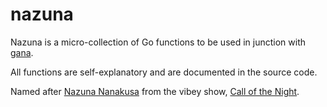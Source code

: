 # nazuna

Nazuna is a micro-collection of Go functions to be used in junction 
with [gana](https://github.com/thecsw/gana).

All functions are self-explanatory and are documented in the source code.

Named after [Nazuna Nanakusa](https://call-of-the-night.fandom.com/wiki/Nazuna_Nanakusa)
from the vibey show, [Call of the Night](https://call-of-the-night.fandom.com/wiki/Call_of_the_Night).
